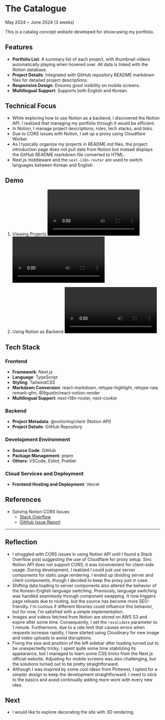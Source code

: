 # The Catalogue

May 2024 ~ June 2024 (3 weeks)

This is a catalog concept website developed for showcasing my portfolio.

## Features

- **Portfolio List**: A summary list of each project, with thumbnail videos automatically playing when hovered over. All data is linked with the Notion database.
- **Project Details**: Integrated with GitHub repository README markdown files for detailed project descriptions.
- **Responsive Design**: Ensures good visibility on mobile screens.
- **Multilingual Support**: Supports both English and Korean.

## Technical Focus

- While exploring how to use Notion as a backend, I discovered the Notion API. I realized that managing my portfolio through it would be efficient.
- In Notion, I manage project descriptions, roles, tech stacks, and links.
- Due to CORS issues with Notion, I set up a proxy using Cloudflare Worker.
- As I typically organize my projects in README.md files, the project introduction page does not pull data from Notion but instead displays the GitHub README markdown file converted to HTML.
- Next.js middleware and the `next-i18n-router` are used to switch languages between Korean and English.

## Demo

1. Viewing Projects
   <video src="https://res.cloudinary.com/dmc03nbvx/video/upload/v1718147396/catalogue/videos/catalogue_uycnweljjlc67aojjph3.webm" controls></video>
   ![video](https://res.cloudinary.com/dmc03nbvx/video/upload/v1718147396/catalogue/videos/catalogue_uycnweljjlc67aojjph3.webm)

2. Using Notion as Backend
   <video src="https://github.com/urbanscratcher/project-the-catalogue/assets/17016494/43c71b2c-50ed-4ad2-ba69-60ad94a66883" controls></video>

## Tech Stack

### Frontend

- **Framework**: Next.js
- **Language**: TypeScript
- **Styling**: TailwindCSS
- **Markdown Conversion**: react-markdown, rehype-highlight, rehype-raw, remark-gfm, @9gustin/react-notion-render
- **Multilingual Support**: next-i18n-router, next-cookie

### Backend

- **Project Metadata**: @notionhq/client (Notion API)
- **Project Details**: GitHub Repository

### Development Environment

- **Source Code**: GitHub
- **Package Management**: pnpm
- **Others**: VSCode, Eslint, Prettier

### Cloud Services and Deployment

- **Frontend Hosting and Deployment**: Vercel

## References

- Solving Notion CORS Issues
  - [Stack Overflow](https://stackoverflow.com/questions/74081980/notion-so-api-always-throws-cors-error-while-developing-react-application-locall)
  - [GitHub Issue Report](https://github.com/makenotion/notion-sdk-js/issues/96#issuecomment-870581720)

---

## Reflection

- I struggled with CORS issues in using Notion API until I found a Stack Overflow post suggesting the use of Cloudflare for proxy setup. Sinc Notion API does not support CORS, it was inconvenient for client-side usage. During development, I realized I could just use server components for static page rendering. I ended up dividing server and client components, though I decided to keep the proxy just in case.
- Shifting data loading to server components also altered the behavior of the Korean-English language switching. Previously, language switching was handled seamlessly through component swapping. It now triggers page reloads due to routing, but the source has become more SEO-friendly. I'm curious if different libraries could influence this behavior, but for now, I'm satisfied with a simple implementation.
- Images and videos fetched from Notion are stored on AWS S3 and expire after some time. Consequently, I set the `revalidate` parameter to 1 minute. Furthermore, due to a rate limit that causes errors when requests increase rapidly, I have started using Cloudinary for new image and video uploads to avoid disruptions.
- Fixing the size and position of the left sidebar after loading turned out to be unexpectedly tricky. I spent quite some time stabilizing its appearance, but I managed to learn some CSS tricks from the Next.js official website. Adjusting for mobile screens was also challenging, but the solutions turned out to be pretty straightforward.
- Although I was inspired by some cool ideas from Pinterest, I opted for a simpler design to keep the development straightforward. I need to stick to the basics and avoid continually adding more work with every new idea.

## Next

- I would like to explore decorating the site with 3D rendering.
